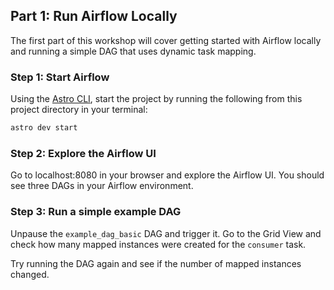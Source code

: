 ## Part 1: Run Airflow Locally

The first part of this workshop will cover getting started with Airflow locally and running a simple DAG that uses dynamic task mapping.

### Step 1: Start Airflow

Using the [Astro CLI](https://docs.astronomer.io/astro/cli/overview), start the project by running the following from this project directory in your terminal:

```bash
astro dev start
```

### Step 2: Explore the Airflow UI

Go to localhost:8080 in your browser and explore the Airflow UI. You should see three DAGs in your Airflow environment.

### Step 3: Run a simple example DAG

Unpause the `example_dag_basic` DAG and trigger it. Go to the Grid View and check how many mapped instances were created for the `consumer` task. 

Try running the DAG again and see if the number of mapped instances changed.
